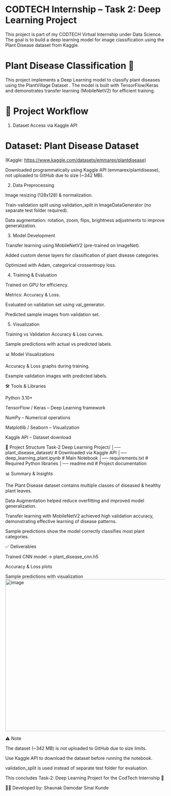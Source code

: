 # CODTECH Internship – Task 2: Deep Learning Project

This project is part of my CODTECH Virtual Internship under Data Science.
The goal is to build a deep learning model for image classification using the Plant Disease dataset from Kaggle.

# Plant Disease Classification 🌱

This project implements a Deep Learning model to classify plant diseases using the PlantVillage Dataset
.
The model is built with TensorFlow/Keras and demonstrates transfer learning (MobileNetV2) for efficient training.

# 🚀 Project Workflow
1. Dataset Access via Kaggle API

# Dataset: Plant Disease Dataset
(Kaggle: https://www.kaggle.com/datasets/emmarex/plantdisease)

Downloaded programmatically using Kaggle API (emmarex/plantdisease), not uploaded to GitHub due to size (~342 MB).

2. Data Preprocessing

Image resizing (128x128) & normalization.

Train-validation split using validation_split in ImageDataGenerator (no separate test folder required).

Data augmentation: rotation, zoom, flips, brightness adjustments to improve generalization.

3. Model Development

Transfer learning using MobileNetV2 (pre-trained on ImageNet).

Added custom dense layers for classification of plant disease categories.

Optimized with Adam, categorical crossentropy loss.

4. Training & Evaluation

Trained on GPU for efficiency.

Metrics: Accuracy & Loss.

Evaluated on validation set using val_generator.

Predicted sample images from validation set.

5. Visualization

Training vs Validation Accuracy & Loss curves.

Sample predictions with actual vs predicted labels.

📊 Model Visualizations

Accuracy & Loss graphs during training.

Example validation images with predicted labels.

🛠️ Tools & Libraries

Python 3.10+

TensorFlow / Keras – Deep Learning framework

NumPy – Numerical operations

Matplotlib / Seaborn – Visualization

Kaggle API – Dataset download

📂 Project Structure
Task-2 Deep Learning Project/
│── plant_disease_dataset/           # Downloaded via Kaggle API
│── deep_learning_plant.ipynb  # Main Notebook
│── requirements.txt                 # Required Python libraries
│── readme.md                        # Project documentation

📊 Summary & Insights

The Plant Disease dataset contains multiple classes of diseased & healthy plant leaves.

Data Augmentation helped reduce overfitting and improved model generalization.

Transfer learning with MobileNetV2 achieved high validation accuracy, demonstrating effective learning of disease patterns.

Sample predictions show the model correctly classifies most plant categories.

✅ Deliverables

Trained CNN model → plant_disease_cnn.h5

Accuracy & Loss plots

Sample predictions with visualization
<img width="917" height="478" alt="image" src="https://github.com/user-attachments/assets/6e2c995a-cbd6-45b2-a433-b61d0d7b90f6" />


⚠️ Note

The dataset (~342 MB) is not uploaded to GitHub due to size limits.

Use Kaggle API to download the dataset before running the notebook.

validation_split is used instead of separate test folder for evaluation.

This concludes Task-2: Deep Learning Project for the CodTech Internship 🚀


👨‍💻 Developed by: Shaunak Damodar Sinai Kunde
